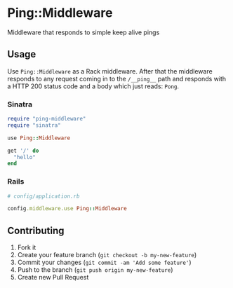 # Ping::Middleware

Middleware that responds to simple keep alive pings

## Usage

Use ``Ping::Middleware`` as a Rack middleware. After that the middleware responds to any request coming in to the ``/__ping__`` path and responds with a HTTP 200 status code and a body which just reads: ``Pong``.

### Sinatra

```ruby
require "ping-middleware"
require "sinatra"

use Ping::Middleware

get '/' do
  "hello"
end
```

### Rails

```ruby
# config/application.rb

config.middleware.use Ping::Middleware
```

## Contributing

1. Fork it
2. Create your feature branch (`git checkout -b my-new-feature`)
3. Commit your changes (`git commit -am 'Add some feature'`)
4. Push to the branch (`git push origin my-new-feature`)
5. Create new Pull Request
